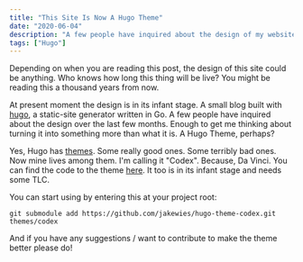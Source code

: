 ```yaml
---
title: "This Site Is Now A Hugo Theme"
date: "2020-06-04"
description: "A few people have inquired about the design of my website, so I decided to port it over to an official hugo theme."
tags: ["Hugo"]
---
```


Depending on when you are reading this post, the design of this site could be anything. Who knows how long this thing will be live? You might be reading this a thousand years from now.

At present moment the design is in its infant stage. A small blog built with [hugo](https://gohugo.io/), a static-site generator written in Go. A few people have inquired about the design over the last few months. Enough to get me thinking about turning it into something more than what it is. A Hugo Theme, perhaps?

Yes, Hugo has [themes](https://themes.gohugo.io/). Some really good ones. Some terribly bad ones. Now mine lives among them. I'm calling it "Codex". Because, Da Vinci. You can find the code to the theme [here](https://github.com/jakewies/hugo-theme-codex). It too is in its infant stage and needs some TLC. 


You can start using by entering this at your project root:

```
git submodule add https://github.com/jakewies/hugo-theme-codex.git themes/codex
```

And if you have any suggestions / want to contribute to make the theme better please do!

